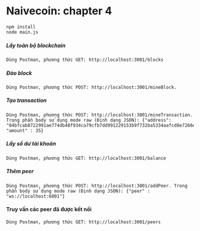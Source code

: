 # Naivecoin: chapter 4

```
npm install
node main.js
```

##### Lấy toàn bộ blockchain
```
Dùng Postman, phương thức GET: http://localhost:3001/blocks
```

##### Đào block
```
Dùng Postman, phương thức POST: http://localhost:3001/mineBlock.
``` 

##### Tạo transaction
```
Dùng Postman, phương thức POST: http://localhost:3001/mineTransaction. 
Trong phần body sử dụng mode raw (Định dạng JSON): {"address": "04bfcab8722991ae774db48f934ca79cfb7dd991229153b9f732ba5334aafcd8e7266e47076996b55a14bf9913ee3145ce0cfc1372ada8ada74bd287450313534b", "amount" : 35}
```

##### Lấy số dư tài khoản
```
Dùng Postman, phương thức GET: http://localhost:3001/balance
```
##### Thêm peer
```
Dùng Postman, phương thức POST: http://localhost:3001/addPeer. Trong phần body sử dụng mode raw (Định dạng JSON): {"peer" : "ws://localhost:6001"} 
```
#### Truy vấn các peer đã được kết nối
```
Dùng Postman, phương thức GET: http://localhost:3001/peers
```

